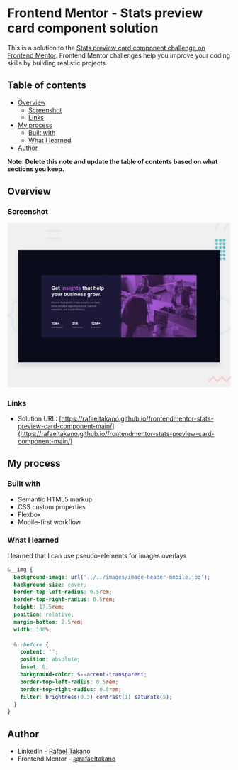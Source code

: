 # Frontend Mentor - Stats preview card component solution

This is a solution to the [Stats preview card component challenge on Frontend Mentor](https://www.frontendmentor.io/challenges/stats-preview-card-component-8JqbgoU62). Frontend Mentor challenges help you improve your coding skills by building realistic projects.

## Table of contents

- [Overview](#overview)
  - [Screenshot](#screenshot)
  - [Links](#links)
- [My process](#my-process)
  - [Built with](#built-with)
  - [What I learned](#what-i-learned)
- [Author](#author)

**Note: Delete this note and update the table of contents based on what sections you keep.**

## Overview

### Screenshot

![](./screenshot.jpg)

### Links

- Solution URL: [https://rafaeltakano.github.io/frontendmentor-stats-preview-card-component-main/](https://rafaeltakano.github.io/frontendmentor-stats-preview-card-component-main/)

## My process

### Built with

- Semantic HTML5 markup
- CSS custom properties
- Flexbox
- Mobile-first workflow

### What I learned

I learned that I can use pseudo-elements for images overlays

```scss
&__img {
  background-image: url('../../images/image-header-mobile.jpg');
  background-size: cover;
  border-top-left-radius: 0.5rem;
  border-top-right-radius: 0.5rem;
  height: 17.5rem;
  position: relative;
  margin-bottom: 2.5rem;
  width: 100%;

  &::before {
    content: '';
    position: absolute;
    inset: 0;
    background-color: $--accent-transparent;
    border-top-left-radius: 0.5rem;
    border-top-right-radius: 0.5rem;
    filter: brightness(0.3) contrast(1) saturate(5);
  }
}
```

## Author

- LinkedIn - [Rafael Takano](https://www.linkedin.com/in/rafaeltakano1/)
- Frontend Mentor - [@rafaeltakano](https://www.frontendmentor.io/profile/rafaeltakano)

